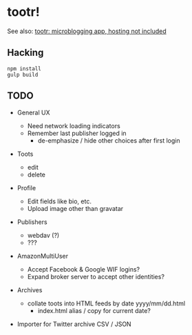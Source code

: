 # tootr!

See also: [tootr: microblogging app, hosting not included](http://blog.lmorchard.com/2014/10/11/tootr-1)

## Hacking

```
npm install
gulp build
```

## TODO

* General UX
  * Need network loading indicators
  * Remember last publisher logged in
    * de-emphasize / hide other choices after first login

* Toots
  * edit
  * delete

* Profile
  * Edit fields like bio, etc.
  * Upload image other than gravatar

* Publishers
  * webdav (?)
  * ???

* AmazonMultiUser
  * Accept Facebook & Google WIF logins?
  * Expand broker server to accept other identities?

* Archives
  * collate toots into HTML feeds by date yyyy/mm/dd.html
    * index.html alias / copy for current date?

* Importer for Twitter archive CSV / JSON
